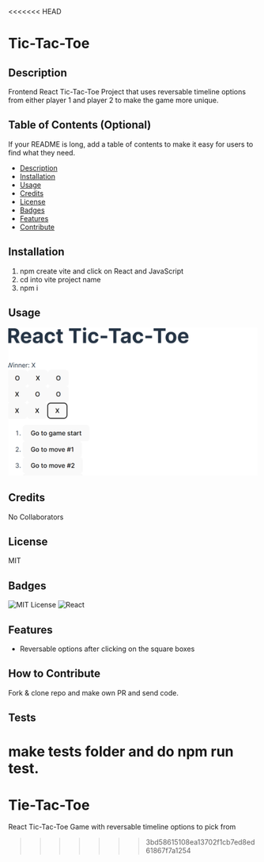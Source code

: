 <<<<<<< HEAD
# Tic-Tac-Toe

## Description

Frontend React Tic-Tac-Toe Project that uses reversable timeline options from either player 1 and player 2 to make the game more unique.

## Table of Contents (Optional)

If your README is long, add a table of contents to make it easy for users to find what they need.

- [Description](#description)
- [Installation](#installation)
- [Usage](#usage)
- [Credits](#credits)
- [License](#license)
- [Badges](#badges)
- [Features](#features)
- [Contribute](#how-to-contribute)

## Installation

1. npm create vite and click on React and JavaScript
2. cd into vite project name
3. npm i

## Usage

![alt text](image.png)

## Credits

No Collaborators

## License

MIT

## Badges

![MIT License](https://img.shields.io/badge/License-MIT-green)
![React](https://img.shields.io/badge/React-17.0.2-blue)

## Features

- Reversable options after clicking on the square boxes

## How to Contribute

Fork & clone repo and make own PR and send code.

## Tests

make tests folder and do npm run test.
=======
# Tie-Tac-Toe
React Tic-Tac-Toe Game with reversable timeline options to pick from
>>>>>>> 3bd58615108ea13702f1cb7ed8ed61867f7a1254
